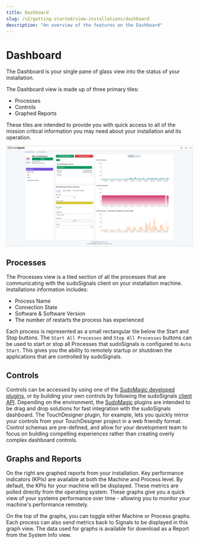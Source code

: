 ```yaml
---
title: Dashboard
slug: /v2/getting-started/view-installations/dashboard
description: "An overview of the features on the Dashboard"
---
```


# Dashboard

The Dashboard is your single pane of glass view into the status of your installation.

The Dashboard view is made up of three primary tiles:
* Processes
* Controls
* Graphed Reports

These tiles are intended to provide you with quick access to all of the mission critical information you may need about your installation and its operation.

![View 03](/img/view-installation/view-stats-003.png)

## Processes

The Processes view is a tiled section of all the processes that are communicating with the sudoSignals client on your installation machine. Installations information includes:
* Process Name
* Connection State
* Software & Software Version
* The number of restarts the process has experienced

Each process is represented as a small rectangular tile below the Start and Stop buttons. The `Start All Processes` and `Stop All Processes` buttons can be used to start or stop all Processes that sudoSignals is configured to `Auto Start`. This gives you the ability to remotely startup or shutdown the applications that are controlled by sudoSignals.

## Controls

Controls can be accessed by using one of the [SudoMagic developed plugins](https://docs.sudosignals.com/002_plugins/), or by building your own controls by following the sudoSignals [client API](/v2/api). Depending on the environment, the [SudoMagic](https://www.sudomagic.com/) plugins are intended to be drag and drop solutions for fast integration with the sudoSignals dashboard. The TouchDesigner plugin, for example, lets you quickly mirror your controls from your TouchDesigner project in a web friendly format. Control schemas are pre-defined, and allow for your development team to focus on building compelling experiences rather than creating overly complex dashboard controls.

## Graphs and Reports

On the right are graphed reports from your installation. Key performance indicators (KPIs) are available at both the Machine and Process level. By default, the KPIs for your machine will be displayed. These metrics are polled directly from the operating system. These graphs give you a quick view of your systems performance over time - allowing you to monitor your machine's performance remotely.

On the top of the graphs, you can toggle either Machine or Process graphs. Each process can also send metrics back to Signals to be displayed in this graph view. The data used for graphs is available for download as a Report from the System Info view.